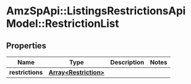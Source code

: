 # AmzSpApi::ListingsRestrictionsApiModel::RestrictionList

## Properties
Name | Type | Description | Notes
------------ | ------------- | ------------- | -------------
**restrictions** | [**Array&lt;Restriction&gt;**](Restriction.md) |  | 


